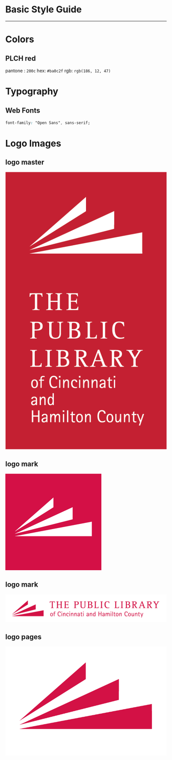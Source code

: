 # Basic Style Guide

***

# Colors
## PLCH red
pantone : ```200c```
hex: ```#ba0c2f```
rgb: ```rgb(186, 12, 47)```

# Typography
## Web Fonts
```css
font-family: "Open Sans", sans-serif;
```

# Logo Images
## logo master
![PLCH_Logo_Master_red_white.png](./PLCH_Logo_Master_red_white.png?raw=true "PLCH_Logo_Master_red_white.png")

## logo mark
![Logo_mark.png](./Logo_mark.png?raw=true "Logo_mark.png")

## logo mark
![PLCH_Logo_Horizontal_Red.png](./PLCH_Logo_Horizontal_Red.png?raw=true "PLCH_Logo_Horizontal_Red.png")

## logo pages
![PLCH_Logo_Pages-03.png](./PLCH_Logo_Pages-03.png?raw=true "PLCH_Logo_Pages-03.png")

